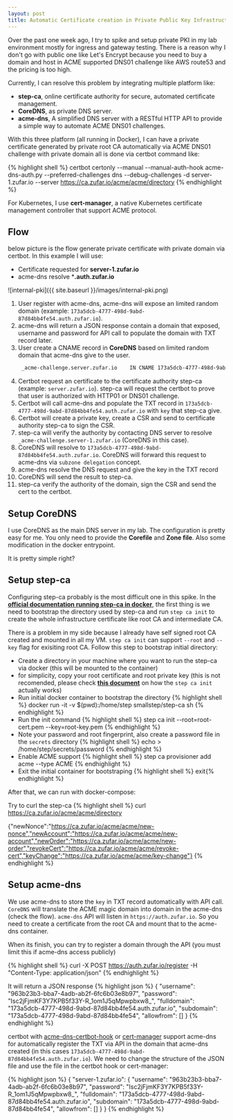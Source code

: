 ```yaml
---
layout: post
title: Automatic Certificate creation in Private Public Key Infrastructure (PKI)
---
```


Over the past one week ago, I try to spike and setup private PKI in my lab environment mostly for ingress and gateway testing. There is a reason why I don't go with public one like Let's Encrypt because you need to buy a domain and host in ACME supported DNS01 challenge like AWS route53 and the pricing is too high.

Currently, I can resolve this problem by integrating multiple platform like:
- **step-ca**, online certificate authority for secure, automated certificate management.
- **CoreDNS**, as private DNS server.
- **acme-dns**, A simplified DNS server with a RESTful HTTP API to provide a simple way to automate ACME DNS01 challenges.

With this three platform (all running in Docker), I can have a private certificate generated by private root CA automatically via ACME DNS01 challenge with private domain all is done via certbot command like:

{% highlight shell %}
certbot certonly --manual --manual-auth-hook acme-dns-auth.py --preferred-challenges dns --debug-challenges -d server-1.zufar.io --server https://ca.zufar.io/acme/acme/directory
{% endhighlight %}

For Kubernetes, I use **cert-manager**, a native Kubernetes certificate management controller that support ACME protocol.

## Flow
below picture is the flow generate private certificate with private domain via certbot. In this example I will use:
- Certificate requested for **server-1.zufar.io**
- acme-dns resolve ***.auth.zufar.io**

![internal-pki]({{ site.baseurl }}/images/internal-pki.png)

1. User register with acme-dns, acme-dns will expose an limited random domain (example: `173a5dcb-4777-498d-9abd-87d84bb4fe54.auth.zufar.io`).
2. acme-dns will return a JSON response contain a domain that exposed, username and password for API call to populate the domain with TXT record later.
3. User create a CNAME record in **CoreDNS** based on limited random domain that acme-dns give to the user.
    ```bash
     _acme-challenge.server.zufar.io 	IN CNAME 173a5dcb-4777-498d-9abd-87d84bb4fe54.auth.zufar.io.
    ```
4. Certbot request an certificate to the certificate authority step-ca (example: `server.zufar.io`). step-ca will request the certbot to prove that user is authorized with HTTP01 or DNS01 challenge.
5. Certbot will call acme-dns and populate the TXT record in `173a5dcb-4777-498d-9abd-87d84bb4fe54.auth.zufar.io` with `key` that step-ca give.
6. Certbot will create a private key, create a CSR and send to certificate authority step-ca to sign the CSR.
7. step-ca will verify the authority by contacting DNS server to resolve `_acme-challenge.server-1.zufar.io` (CoreDNS in this case).
8. CoreDNS will resolve to `173a5dcb-4777-498d-9abd-87d84bb4fe54.auth.zufar.io`. CoreDNS will forward this request to acme-dns via `subzone delegation` concept.
9. acme-dns resolve the DNS request and give the key in the TXT record
10. CoreDNS will send the result to step-ca.
11. step-ca verify the authority of the domain, sign the CSR and send the cert to the certbot.

## Setup CoreDNS
I use CoreDNS as the main DNS server in my lab. The configuration is pretty easy for me. You only need to provide the **Corefile** and **Zone file**. Also some modification in the docker entrypoint.

<script src="https://gist.github.com/zufardhiyaulhaq/1768cbdd0041190da86c876778a0a519.js"></script>

It is pretty simple right?

## Setup step-ca
Configuring step-ca probably is the most difficult one in this spike. In the **[official documentation running step-ca in docker](https://hub.docker.com/r/smallstep/step-ca)**, the first thing is we need to bootstrap the directory used by step-ca and run `step ca init` to create the whole infrastructure certificate like root CA and intermediate CA.

There is a problem in my side because I already have self signed root CA created and mounted in all my VM. `step ca init` can support `--root` and `--key` flag for exisiting root CA. Follow this step to bootstrap initial directory:

- Create a directory in your machine where you want to run the step-ca via docker (this will be mounted to the container)
- for simplicity, copy your root certificate and root private key (this is not recomended, please check **[this document](https://github.com/smallstep/certificates/blob/master/docs/questions.md#i-already-have-pki-in-place-can-i-use-this-with-my-own-root-certificate)** on how the `step ca init` actually works)
- Run initial docker container to bootstrap the directory
    {% highlight shell %} docker run -it -v $(pwd):/home/step smallstep/step-ca sh {% endhighlight %}
- Run the init command
    {% highlight shell %} step ca init --root=root-cert.pem --key=root-key.pem {% endhighlight %}
- Note your password and root fingerprint, also create a password file in the `secrets` directory
    {% highlight shell %} echo <your password here> > /home/step/secrets/password {% endhighlight %}
- Enable ACME support
    {% highlight shell %} step ca provisioner add acme --type ACME {% endhighlight %}
- Exit the initial container for bootstraping
    {% highlight shell %} exit{% endhighlight %}

After that, we can run with docker-compose:
<script src="https://gist.github.com/zufardhiyaulhaq/a03e3f782f7aed7623223554b22973ff.js"></script>

Try to curl the step-ca
{% highlight shell %}
curl https://ca.zufar.io/acme/acme/directory 

{"newNonce":"https://ca.zufar.io/acme/acme/new-nonce","newAccount":"https://ca.zufar.io/acme/acme/new-account","newOrder":"https://ca.zufar.io/acme/acme/new-order","revokeCert":"https://ca.zufar.io/acme/acme/revoke-cert","keyChange":"https://ca.zufar.io/acme/acme/key-change"}
{% endhighlight %}

## Setup acme-dns
We use acme-dns to store the `key` in TXT record automatically with API call. `CoreDNS` will translate the ACME magic domain into domain in the acme-dns (check the flow). `acme-dns` API will listen in `https://auth.zufar.io`. So you need to create a certificate from the root CA and mount that to the acme-dns container.

<script src="https://gist.github.com/zufardhiyaulhaq/9f51bbf60281620e118c10fe25174122.js"></script>

When its finish, you can try to register a domain through the API (you must limit this if acme-dns access publicly)

{% highlight shell %}
curl -X POST https://auth.zufar.io/register -H "Content-Type: application/json" 
{% endhighlight %}

It will return a JSON response
{% highlight json %}
{
    "username": "963b23b3-bba7-4adb-ab2f-6fc6b03e8b97",
    "password": "Isc2jFjmKF3Y7KPB5f33Y-R_1om1J5qMpwpbxw8_",
    "fulldomain": "173a5dcb-4777-498d-9abd-87d84bb4fe54.auth.zufar.io",
    "subdomain": "173a5dcb-4777-498d-9abd-87d84bb4fe54",
    "allowfrom": []
}
{% endhighlight %}

certbot with [acme-dns-certbot-hook](https://github.com/joohoi/acme-dns-certbot-joohoi) or [cert-manager](https://cert-manager.io/docs/configuration/acme/dns01/acme-dns/) support acme-dns for automatically register the TXT via API in the domain that acme-dns created (in this cases `173a5dcb-4777-498d-9abd-87d84bb4fe54.auth.zufar.io`). We need to change the structure of the JSON file and use the file in the certbot hook or cert-manager:

{% highlight json %}
{
    "server-1.zufar.io": {
        "username": "963b23b3-bba7-4adb-ab2f-6fc6b03e8b97",
        "password": "Isc2jFjmKF3Y7KPB5f33Y-R_1om1J5qMpwpbxw8_",
        "fulldomain": "173a5dcb-4777-498d-9abd-87d84bb4fe54.auth.zufar.io",
        "subdomain": "173a5dcb-4777-498d-9abd-87d84bb4fe54",
        "allowfrom": []
    }
}
{% endhighlight %}
